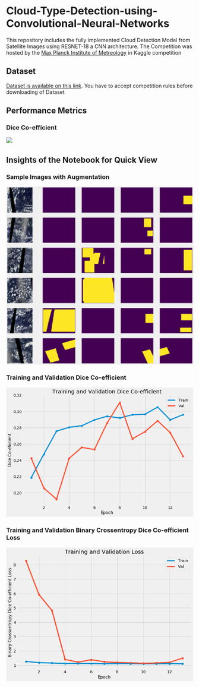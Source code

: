 # Cloud-Type-Detection-using-Convolutional-Neural-Networks

This repository includes the fully implemented Cloud Detection Model from Satellite Images using RESNET-18 a CNN architecture.
The Competition was hosted by the [Max Planck Institute of Metreology](https://www.kaggle.com/c/understanding_cloud_organization) in Kaggle competition

## Dataset
[Dataset is available on this link](https://www.kaggle.com/c/understanding_cloud_organization/data).
You have to accept competition rules before downloading of Dataset

## Performance Metrics

### Dice Co-efficient
![](https://www.google.com/search?q=Dice+Coefficient&rlz=1C1CHBF_enPK861PK861&source=lnms&tbm=isch&sa=X&ved=0ahUKEwiJ45mm8cjlAhWy4IUKHVAsBE0Q_AUIEigB&biw=1366&bih=576#imgrc=XpqBqNmYbC1rhM:)

## Insights of the Notebook for Quick View

### Sample Images with Augmentation 
![](https://github.com/M-Tallal-Habib/Cloud-Type-Detection-using-Convolutional-Neural-Networks/blob/master/download.png)

### Training and Validation Dice Co-efficient
![](https://github.com/M-Tallal-Habib/Cloud-Type-Detection-using-Convolutional-Neural-Networks/blob/master/download%20(1).png)

### Training and Validation Binary Crossentropy Dice Co-efficient Loss
![](https://github.com/M-Tallal-Habib/Cloud-Type-Detection-using-Convolutional-Neural-Networks/blob/master/download%20(2).png)


